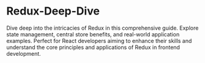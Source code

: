# Redux-Deep-Dive
Dive deep into the intricacies of Redux in this comprehensive guide. Explore state management, central store benefits, and real-world application examples. Perfect for React developers aiming to enhance their skills and understand the core principles and applications of Redux in frontend development.
